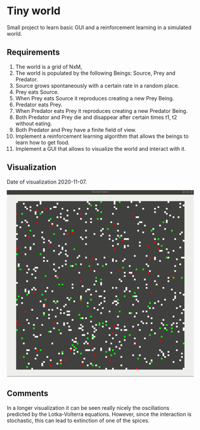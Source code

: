 # Tiny world

Small project to learn basic GUI and a reinforcement learning in a simulated world.

## Requirements
1. The world is a grid of NxM,
2. The world is populated by the following Beings: Source, Prey and Predator.
3. Source grows spontaneously with a certain rate in a random place.
4. Prey eats Source.
5. When Prey eats Source it reproduces creating a new Prey Being.
6. Predator eats Prey.
7. When Predator eats Prey it reproduces creating a new Predator Being.
8. Both Predator and Prey die and disappear after certain times t1, t2 without eating.
9. Both Predator and Prey have a finite field of view.
10. Implement a reinforcement learning algorithm that allows the beings to learn how to get food.
11. Implement a GUI that allows to visualize the world and interact with it.

## Visualization

Date of visualization 2020-11-07.

![Should display visualization](https://github.com/DavidCapilla/TinyWorld/blob/master/TinyWorld.gif)

## Comments

In a longer visualization it can be seen really nicely the oscillations predicted by the Lotka-Volterra equations. 
However, since the interaction is stochastic, this can lead to extinction of one of the spices.
